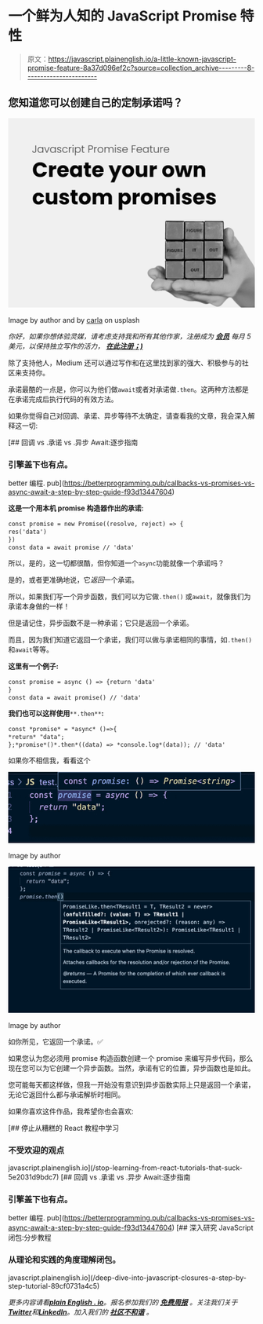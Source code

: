 # 一个鲜为人知的 JavaScript Promise 特性

> 原文：<https://javascript.plainenglish.io/a-little-known-javascript-promise-feature-8a37d096ef2c?source=collection_archive---------8----------------------->

## 您知道您可以创建自己的定制承诺吗？

![](img/7727de01f6a9c707e1a912480dea0919.png)

Image by author and by [carla](https://unsplash.com/photos/LrlyZzX6Sws) on usplash

*你好，如果你想体验灵媒，请考虑支持我和所有其他作家，注册成为* [***会员***](https://medium.com/@anton.franzen/membership) *每月 5 美元，以保持独立写作的活力，* [***在此注册；)***](https://medium.com/@anton.franzen/membership)

除了支持他人，Medium 还可以通过写作和在这里找到家的强大、积极参与的社区来支持你。

承诺最酷的一点是，你可以为他们做`await`或者对承诺做`.then`。这两种方法都是在承诺完成后执行代码的有效方法。

如果你觉得自己对回调、承诺、异步等待不太确定，请查看我的文章，我会深入解释这一切:

[](https://betterprogramming.pub/callbacks-vs-promises-vs-async-await-a-step-by-step-guide-f93d13447604) [## 回调 vs .承诺 vs .异步 Await:逐步指南

### 引擎盖下也有点。

better 编程. pub](https://betterprogramming.pub/callbacks-vs-promises-vs-async-await-a-step-by-step-guide-f93d13447604) 

**这是一个用本机 promise 构造器作出的承诺:**

```
const promise = new Promise((resolve, reject) => {
res('data')
})
const data = await promise // 'data'
```

所以，是的，这一切都很酷，但你知道一个`async`功能就像一个承诺吗？

是的，或者更准确地说，它*返回*一个承诺。

所以，如果我们写一个异步函数，我们可以为它做`.then()` 或`await`，就像我们为承诺本身做的一样！

但是请记住，异步函数不是一种承诺；它只是返回一个承诺。

而且，因为我们知道它返回一个承诺，我们可以做与承诺相同的事情，如`.then()`和`await`等等。

**这里有一个例子:**

```
const promise = async () => {return 'data'
}
const data = await promise() // 'data'
```

**我们也可以这样使用**`**.then**`**:**

```
const *promise* = *async* ()=>{
*return* "data";
};*promise*()*.then*((data) => *console.log*(data)); // 'data'
```

如果你不相信我，看看这个

![](img/fb4aa1283cd08e945a3e150a74c59f9e.png)

Image by author

![](img/d7c7661fa93a3c915f95c4906b813ef4.png)

Image by author

如你所见，它返回一个承诺。✅

如果您认为您必须用 promise 构造函数创建一个 promise 来编写异步代码，那么现在您可以为它创建一个异步函数。当然，承诺有它的位置，异步函数也是如此。

您可能每天都这样做，但我一开始没有意识到异步函数实际上只是返回一个承诺，无论它返回什么都与承诺解析时相同。

如果你喜欢这件作品，我希望你也会喜欢:

[](/stop-learning-from-react-tutorials-that-suck-5e2031d9bdc7) [## 停止从糟糕的 React 教程中学习

### 不受欢迎的观点

javascript.plainenglish.io](/stop-learning-from-react-tutorials-that-suck-5e2031d9bdc7) [](https://betterprogramming.pub/callbacks-vs-promises-vs-async-await-a-step-by-step-guide-f93d13447604) [## 回调 vs .承诺 vs .异步 Await:逐步指南

### 引擎盖下也有点。

better 编程. pub](https://betterprogramming.pub/callbacks-vs-promises-vs-async-await-a-step-by-step-guide-f93d13447604) [](/deep-dive-into-javascript-closures-a-step-by-step-tutorial-89cf0731a4c5) [## 深入研究 JavaScript 闭包:分步教程

### 从理论和实践的角度理解闭包。

javascript.plainenglish.io](/deep-dive-into-javascript-closures-a-step-by-step-tutorial-89cf0731a4c5) 

*更多内容请看*[***plain English . io***](https://plainenglish.io/)*。报名参加我们的* [***免费周报***](http://newsletter.plainenglish.io/) *。关注我们关于*[***Twitter***](https://twitter.com/inPlainEngHQ)*和*[***LinkedIn***](https://www.linkedin.com/company/inplainenglish/)*。加入我们的* [***社区不和谐***](https://discord.gg/GtDtUAvyhW) *。*
